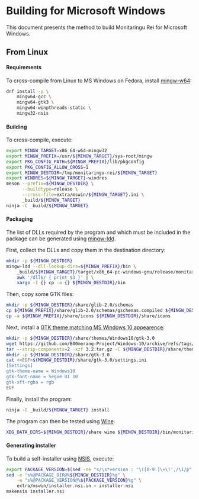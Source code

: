 # Building for Microsoft Windows

This document presents the method to build Monitaringu Rei for Microsoft Windows.

## From Linux

#### Requirements

To cross-compile from Linux to MS Windows on Fedora, install [mingw-w64](http://mingw-w64.org/):

```sh
dnf install -y \
    mingw64-gcc \
    mingw64-gtk3 \
    mingw64-winpthreads-static \
    mingw32-nsis
```

#### Building

To cross-compile, execute:

```sh
export MINGW_TARGET=x86_64-w64-mingw32
export MINGW_PREFIX=/usr/${MINGW_TARGET}/sys-root/mingw
export PKG_CONFIG_PATH=${MINGW_PREFIX}/lib/pkgconfig
export PKG_CONFIG_ALLOW_CROSS=1
export MINGW_DESTDIR=/tmp/monitaringu-rei/${MINGW_TARGET}
export WINDRES=${MINGW_TARGET}-windres
meson --prefix=${MINGW_DESTDIR} \
      --buildtype=release \
      --cross-file=extra/mswin/${MINGW_TARGET}.ini \
      _build/${MINGW_TARGET}
ninja -C _build/${MINGW_TARGET}
```

#### Packaging

The list of DLLs required by the program and which must be included in the
package can be generated using [mingw-ldd](https://github.com/nurupo/mingw-ldd).

First, collect the DLLs and copy them in the destination directory:

```sh
mkdir -p ${MINGW_DESTDIR}
mingw-ldd --dll-lookup-dirs=${MINGW_PREFIX}/bin \
    _build/${MINGW_TARGET}/target/x86_64-pc-windows-gnu/release/monitaringu-rei-gtk.exe | \
    awk '/dll$/ { print $3 }' | \
    xargs -I {} cp -a {} ${MINGW_DESTDIR}/bin
```

Then, copy some GTK files:

```sh
mkdir -p ${MINGW_DESTDIR}/share/glib-2.0/schemas
cp ${MINGW_PREFIX}/share/glib-2.0/schemas/gschemas.compiled ${MINGW_DESTDIR}/share/glib-2.0/schemas
cp -a ${MINGW_PREFIX}/share/icons ${MINGW_DESTDIR}/share/icons
```

Next, install a [GTK theme matching MS Windows 10 appearence](https://github.com/B00merang-Project/Windows-10):

```sh
mkdir -p ${MINGW_DESTDIR}/share/themes/Windows10/gtk-3.0
wget https://github.com/B00merang-Project/Windows-10/archive/refs/tags/3.2.tar.gz
tar --strip-components=2 -xzf 3.2.tar.gz -C ${MINGW_DESTDIR}/share/themes/Windows10/gtk-3.0 Windows-10-3.2/gtk-3.20
mkdir -p ${MINGW_DESTDIR}/share/gtk-3.0
cat <<EOF>${MINGW_DESTDIR}/share/gtk-3.0/settings.ini
[Settings]
gtk-theme-name = Windows10
gtk-font-name = Segoe UI 10
gtk-xft-rgba = rgb
EOF
```

Finally, install the program:

```sh
ninja -C _build/${MINGW_TARGET} install
```

The program can then be tested using [Wine](https://winehq.org):

```sh
XDG_DATA_DIRS=${MINGW_DESTDIR}/share wine ${MINGW_DESTDIR}/bin/monitaringu-rei-gtk.exe
```

#### Generating installer

To build a self-installer using [NSIS](https://nsis.sourceforge.io/), execute:

```sh
export PACKAGE_VERSION=$(sed -ne "s/\s*version : '\([0-9.]\+\)',/\1/p" meson.build)
sed -e "s%@PACKAGE_DIR@%${MINGW_DESTDIR}%g" \
    -e "s%@PACKAGE_VERSION@%${PACKAGE_VERSION}%g" \
    extra/mswin/installer.nsi.in > installer.nsi
makensis installer.nsi
```
